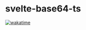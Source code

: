 # svelte-base64-ts

[![wakatime](https://wakatime.com/badge/user/a09618a9-d5b9-4a7d-a70d-366f02f85ed9/project/c8b13f39-2d40-4a14-954b-872713adf817.svg)](https://wakatime.com/badge/user/a09618a9-d5b9-4a7d-a70d-366f02f85ed9/project/c8b13f39-2d40-4a14-954b-872713adf817)
